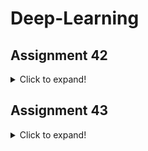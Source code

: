 # Deep-Learning
## Assignment 42
<details>
  <summary>Click to expand!</summary>
  
  ### MLP- Actors Classification
  - Face classification using DeepFace library
  - Use ArcFace model for extract the feature vector and save it into a csv file
  - Create a MLP model and train it with FaceFeatures data
  - [Wandb charts](https://wandb.ai/mehrdadnajafi/actors_classification?workspace=user-mehrdadnajafi)
  - ![Screenshot (46)](https://user-images.githubusercontent.com/88179607/156261873-9d91339b-e87a-436e-a191-d619841919da.png)

  - | Algorithm | MLP Classification |
    | :---: | :---: |
    | Accuracy | 88 % |
  
</details>

## Assignment 43
<details>
  <summary>Click to expand!</summary>
  
  ### Comparison between Machine Learning ( MLP ) and Deep Learning ( CNN + MLP )
  - Comparison between Machine Learning ( MLP ) and Deep Learning ( CNN + MLP )
    - Contains 4 datasets:
      - Mnist
      - Fashion_Mnist
      - Cifar_10
      - Cifar_100

    - Wandb Charts:
      - [Mnist](https://wandb.ai/mehrdadnajafi/Mnist?workspace=user-mehrdadnajafi)
      - [Fashion_Mnist](https://wandb.ai/mehrdadnajafi/Fashion_Mnist?workspace=user-mehrdadnajafi)
      - [Cifar_10](https://wandb.ai/mehrdadnajafi/cifar_10?workspace=user-mehrdadnajafi)
      - [Cifar_100](https://wandb.ai/mehrdadnajafi/cifar_100?workspace=user-mehrdadnajafi)

    - Compare accuracy
      - |   | Accuracy | Accuracy |
        | :---: | :---: | :---: |
        | Datasets | MLP (Machine Learning) | CNN + MLP (Deep Learning) |
        | Mnist | 97% | 99% |
        | Fashion_Mnist| 88% | 89% |
        | Cifar_10 | 42% | 70% |
        | Cifar_100 | 25% | 36% |

</details>
